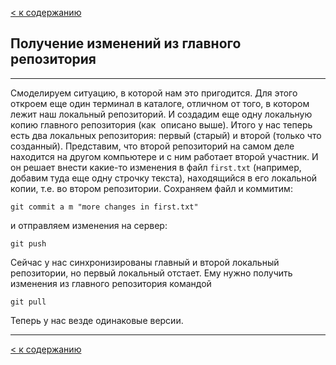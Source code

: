 [< к содержанию](./readme.md)

## Получение изменений из главного репозитория

---

Смоделируем ситуацию, в которой нам это пригодится. Для этого откроем еще один терминал в каталоге, отличном от того, в котором лежит наш локальный репозиторий. И создадим еще одну локальную копию главного репозитория (как ­ описано выше). Итого у нас теперь есть два локальных репозитория: первый (старый) и второй (только что
созданный). Представим, что второй репозиторий на самом деле находится на другом компьютере и с ним работает второй участник. И он решает внести какие-­то изменения в файл `first.txt` (например, добавим туда еще одну строчку текста), находящийся в его локальной копии, т.е. во втором репозитории. Сохраняем файл и коммитим:

```bash=
git commit ­a ­m "more changes in first.txt"
```

и отправляем изменения на сервер:

```bash=
git push
```

Сейчас у нас синхронизированы главный и второй локальный репозитории, но первый локальный отстает. Ему нужно получить изменения из главного
репозитория командой

```bash=
git pull
```

Теперь у нас везде одинаковые версии.

---

[< к содержанию](./readme.md)